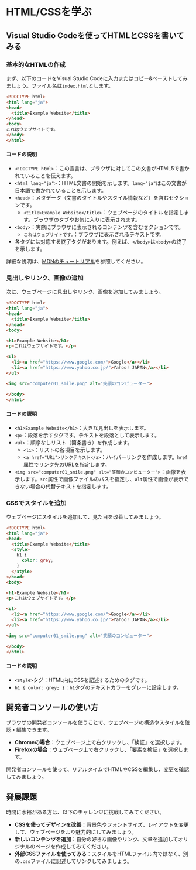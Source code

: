 # HTML/CSSを学ぶ

## Visual Studio Codeを使ってHTMLとCSSを書いてみる

### 基本的なHTMLの作成

まず、以下のコードをVisual Studio Codeに入力またはコピー&ペーストしてみましょう。ファイル名は`index.html`とします。

```html
<!DOCTYPE html>
<html lang="ja">
<head>
  <title>Example Website</title>
</head>
<body>
これはウェブサイトです。
</body>
</html>
```

#### コードの説明

- `<!DOCTYPE html>`：この宣言は、ブラウザに対してこの文書がHTML5で書かれていることを伝えます。
- `<html lang="ja">`：HTML文書の開始を示します。`lang="ja"`はこの文書が日本語で書かれていることを示します。
- `<head>`：メタデータ（文書のタイトルやスタイル情報など）を含むセクションです。
  - `<title>Example Website</title>`：ウェブページのタイトルを指定します。ブラウザのタブやお気に入りに表示されます。
- `<body>`：実際にブラウザに表示されるコンテンツを含むセクションです。
  - `これはウェブサイトです。`：ブラウザに表示されるテキストです。
- 各タグには対応する終了タグがあります。例えば、`</body>`は`<body>`の終了を示します。

詳細な説明は、[MDNのチュートリアル](https://developer.mozilla.org/ja/docs/Learn/Getting_started_with_the_web)を参照してください。

### 見出しやリンク、画像の追加

次に、ウェブページに見出しやリンク、画像を追加してみましょう。

```html
<!DOCTYPE html>
<html lang="ja">
<head>
  <title>Example Website</title>
</head>
<body>

<h1>Example Website</h1>
<p>これはウェブサイトです。</p>

<ul>
  <li><a href="https://www.google.com/">Google</a></li>
  <li><a href="https://www.yahoo.co.jp/">Yahoo! JAPAN</a></li>
</ul>

<img src="computer01_smile.png" alt="笑顔のコンピューター">

</body>
</html>
```

#### コードの説明

- `<h1>Example Website</h1>`：大きな見出しを表示します。
- `<p>`：段落を示すタグです。テキストを段落として表示します。
- `<ul>`：順序なしリスト（箇条書き）を作成します。
  - `<li>`：リストの各項目を示します。
  - `<a href="URL">リンクテキスト</a>`：ハイパーリンクを作成します。`href`属性でリンク先のURLを指定します。
- `<img src="computer01_smile.png" alt="笑顔のコンピューター">`：画像を表示します。`src`属性で画像ファイルのパスを指定し、`alt`属性で画像が表示できない場合の代替テキストを指定します。

### CSSでスタイルを追加

ウェブページにスタイルを追加して、見た目を改善してみましょう。

```html
<!DOCTYPE html>
<html lang="ja">
<head>
  <title>Example Website</title>
  <style>
    h1 {
      color: grey;
    }
  </style>
</head>
<body>

<h1>Example Website</h1>
<p>これはウェブサイトです。</p>

<ul>
  <li><a href="https://www.google.com/">Google</a></li>
  <li><a href="https://www.yahoo.co.jp/">Yahoo! JAPAN</a></li>
</ul>

<img src="computer01_smile.png" alt="笑顔のコンピューター">

</body>
</html>
```

#### コードの説明

- `<style>`タグ：HTML内にCSSを記述するためのタグです。
- `h1 { color: grey; }`：`h1`タグのテキストカラーをグレーに設定します。

## 開発者コンソールの使い方

ブラウザの開発者コンソールを使うことで、ウェブページの構造やスタイルを確認・編集できます。

- **Chromeの場合**：ウェブページ上で右クリックし、「検証」を選択します。
- **Firefoxの場合**：ウェブページ上で右クリックし、「要素を検証」を選択します。

開発者コンソールを使って、リアルタイムでHTMLやCSSを編集し、変更を確認してみましょう。

## 発展課題

時間に余裕がある方は、以下のチャレンジに挑戦してみてください。

- **CSSを使ってデザインを改善**：背景色やフォントサイズ、レイアウトを変更して、ウェブページをより魅力的にしてみましょう。
- **新しいコンテンツを追加**：自分の好きな画像やリンク、文章を追加してオリジナルのページを作成してみてください。
- **外部CSSファイルを使ってみる**：スタイルをHTMLファイル内ではなく、別の`.css`ファイルに記述してリンクしてみましょう。
